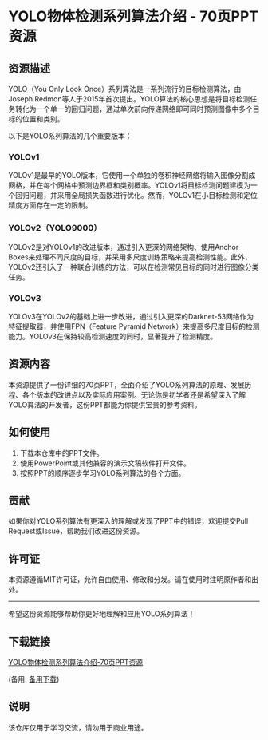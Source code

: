 # YOLO物体检测系列算法介绍 - 70页PPT资源

## 资源描述

YOLO（You Only Look Once）系列算法是一系列流行的目标检测算法，由Joseph Redmon等人于2015年首次提出。YOLO算法的核心思想是将目标检测任务转化为一个单一的回归问题，通过单次前向传递网络即可同时预测图像中多个目标的位置和类别。

以下是YOLO系列算法的几个重要版本：

### YOLOv1
YOLOv1是最早的YOLO版本，它使用一个单独的卷积神经网络将输入图像分割成网格，并在每个网格中预测边界框和类别概率。YOLOv1将目标检测问题建模为一个回归问题，并采用全局损失函数进行优化。然而，YOLOv1在小目标检测和定位精度方面存在一定的限制。

### YOLOv2（YOLO9000）
YOLOv2是对YOLOv1的改进版本，通过引入更深的网络架构、使用Anchor Boxes来处理不同尺度的目标，并采用多尺度训练策略来提高检测性能。此外，YOLOv2还引入了一种联合训练的方法，可以在检测常见目标的同时进行图像分类任务。

### YOLOv3
YOLOv3在YOLOv2的基础上进一步改进，通过引入更深的Darknet-53网络作为特征提取器，并使用FPN（Feature Pyramid Network）来提高多尺度目标的检测能力。YOLOv3在保持较高检测速度的同时，显著提升了检测精度。

## 资源内容

本资源提供了一份详细的70页PPT，全面介绍了YOLO系列算法的原理、发展历程、各个版本的改进点以及实际应用案例。无论你是初学者还是希望深入了解YOLO算法的开发者，这份PPT都能为你提供宝贵的参考资料。

## 如何使用

1. 下载本仓库中的PPT文件。
2. 使用PowerPoint或其他兼容的演示文稿软件打开文件。
3. 按照PPT的顺序逐步学习YOLO系列算法的各个方面。

## 贡献

如果你对YOLO系列算法有更深入的理解或发现了PPT中的错误，欢迎提交Pull Request或Issue，帮助我们改进这份资源。

## 许可证

本资源遵循MIT许可证，允许自由使用、修改和分发。请在使用时注明原作者和出处。

---

希望这份资源能够帮助你更好地理解和应用YOLO系列算法！

## 下载链接
[YOLO物体检测系列算法介绍-70页PPT资源](https://pan.quark.cn/s/755a2ce0a8c5) 

(备用: [备用下载](https://pan.baidu.com/s/1y8U9x7mKM_Tnph_2uQ1mSQ?pwd=1234))

## 说明

该仓库仅用于学习交流，请勿用于商业用途。
